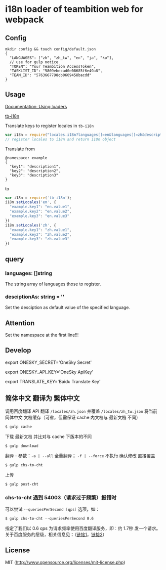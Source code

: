 # i18n loader of teambition web for webpack

## Config
```
mkdir config && touch config/default.json
{
  "LANGUAGES": ["zh", "zh_tw", "en", "ja", "ko"],
  // use for gulp notice
  "TOKEN": "Your Teambition AccessToken",
  "TASKLIST_ID": "5809ebecad0e08685f6e49a8",
  "TEAM_ID": "5763667798cb0609458bacdd"
}
```

## Usage

[Documentation: Using loaders](http://webpack.github.io/docs/using-loaders.html)

[tb-i18n](https://github.com/teambition/tb-i18n)

Translate keys to register locales in `tb-i18n`

``` javascript
var i18n = require("locales.i18n?languages[]=en&languages[]=zh&descriptionAs=zh");
// register locales to i18n and return i18n object
```

Translate from

```
@namespace: example
{
  "key1": "description1",
  "key2": "description2",
  "key3": "description3"
}
```

to

```javascript
var i18n = require('tb-i18n');
i18n.setLocales('en', {
  "example.key1": "en.value1",
  "example.key2": "en.value2",
  "example.key3": "en.value3"
})
i18n.setLocales('zh', {
  "example.key1": "zh.value1",
  "example.key2": "zh.value2",
  "example.key3": "zh.value3"
})
```

## query

### languages: []string
The string array of languages those to register.

### desciptionAs: string = ''
Set the desciption as default value of the specified language.


## Attention
Set the namespace at the first line!!!

## Develop
export ONESKY_SECRET='OneSky Secret'

export ONESKY_API_KEY='OneSky ApiKey'

export TRANSLATE_KEY='Baidu Translate Key'

## 简体中文 翻译为 繁体中文
调用百度翻译 API 翻译 `/locales/zh.json` 并覆盖 `/locales/zh_tw.json`
将当前 简体中文 文档缓存（可省，但需保证 cache 内文档与 最新文档 不同）

`$ gulp cache`

下载 最新文档 并比对与 cache 下版本的不同 

`$ gulp download`

翻译 - 参数：`-a | --all` 全量翻译； `-f | --force` 不执行 确认修改 直接覆盖

`$ gulp chs-to-cht`

上传

`$ gulp post-cht`

### chs-to-cht 遇到 54003（请求过于频繁）报错时

可以尝试 `--queriesPerSecond [qps]` 选项，如：

`$ gulp chs-to-cht --queriesPerSecond 0.6`

指定了我们以 0.6 qps 为请求频率使用百度翻译服务，即：约 1.7秒 发一个请求。关于百度服务的层级，相关信息见：（[链接1](http://api.fanyi.baidu.com/api/trans/product/prodinfo#0)，[链接2](https://fanyiapp.cdn.bcebos.com/api/doc/%E7%99%BE%E5%BA%A6%E7%BF%BB%E8%AF%91%E5%BC%80%E6%94%BE%E5%B9%B3%E5%8F%B0%E9%80%9A%E7%94%A8%E7%BF%BB%E8%AF%91API%E6%9C%8D%E5%8A%A1%E5%8D%87%E7%BA%A7%E8%AF%B4%E6%98%8E.pdf)）

## License

MIT (http://www.opensource.org/licenses/mit-license.php)
